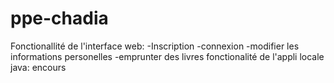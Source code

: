 # ppe-chadia
Fonctionallité de l'interface web:
-Inscription
-connexion
-modifier les informations personelles
-emprunter des livres
fonctionalité de l'appli locale java:
encours
